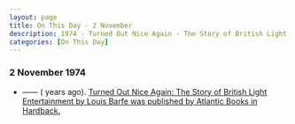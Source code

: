```yaml
---
layout: page
title: On This Day - 2 November
description: 1974 - Turned Out Nice Again - The Story of British Light Entertainment by Louis Barfe was published by Atlantic Books in Hardback.
categories: [On This Day]
---
```


### 2 November 1974
* —— (<span id="age1"></span> years ago). [Turned Out Nice Again: The Story of British Light Entertainment by Louis Barfe was published by Atlantic Books in Hardback.](/books/2008/11/01/turned-out-nice-again.html)

<!-- Script for calculating number of years ago -->
<script>
var dob = '19741102';
var year = Number(dob.substr(0, 4));
var month = Number(dob.substr(4, 2)) - 1;
var day = Number(dob.substr(6, 2));
var today = new Date();
var age1 = today.getFullYear() - year;
if (today.getMonth() < month || (today.getMonth() == month && today.getDate() < day)) {
age1--;
}
document.getElementById("age1").innerHTML=age1;
</script>

